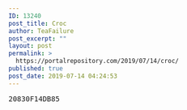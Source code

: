 ```yaml
---
ID: 13240
post_title: Croc
author: TeaFailure
post_excerpt: ""
layout: post
permalink: >
  https://portalrepository.com/2019/07/14/croc/
published: true
post_date: 2019-07-14 04:24:53
---
```

<pre>20830F14DB85</pre>